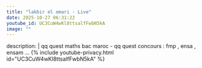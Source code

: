 ```yaml
---
title: "lakbir el omari - Live"
date: 2025-10-27 06:31:22 
youtube_id: UC3CuW4wKl8ttsalfFwbN5kA
image: ""
---
```

description: |
  qq quest maths bac maroc - qq quest concours : fmp , ensa , ensam ...
{% include youtube-privacy.html id="UC3CuW4wKl8ttsalfFwbN5kA" %}
